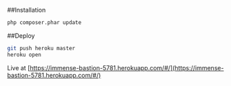 ##Installation
```bash
php composer.phar update
```

##Deploy
```bash
git push heroku master
heroku open
```

Live at [https://immense-bastion-5781.herokuapp.com/#/](https://immense-bastion-5781.herokuapp.com/#/)

